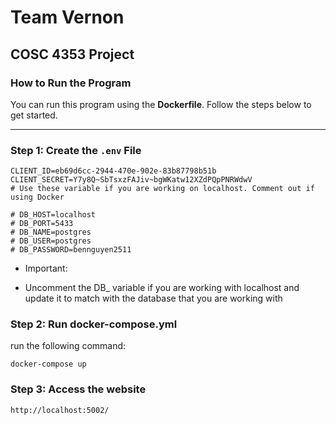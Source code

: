 # Team Vernon

## COSC 4353 Project

### How to Run the Program

You can run this program using the **Dockerfile**. Follow the steps below to get started.

---

### Step 1: Create the `.env` File

```
CLIENT_ID=eb69d6cc-2944-470e-902e-83b87798b51b
CLIENT_SECRET=Y7y8Q~SbTsxzFAJiv~bgWKatw12XZdPQpPNRWdwV
# Use these variable if you are working on localhost. Comment out if using Docker

# DB_HOST=localhost
# DB_PORT=5433
# DB_NAME=postgres
# DB_USER=postgres
# DB_PASSWORD=bennguyen2511
```

- Important:

* Uncomment the DB\_ variable if you are working with localhost and update it to match with the database that you are working with

### Step 2: Run docker-compose.yml

run the following command:

```
docker-compose up
```

### Step 3: Access the website

```
http://localhost:5002/
```

